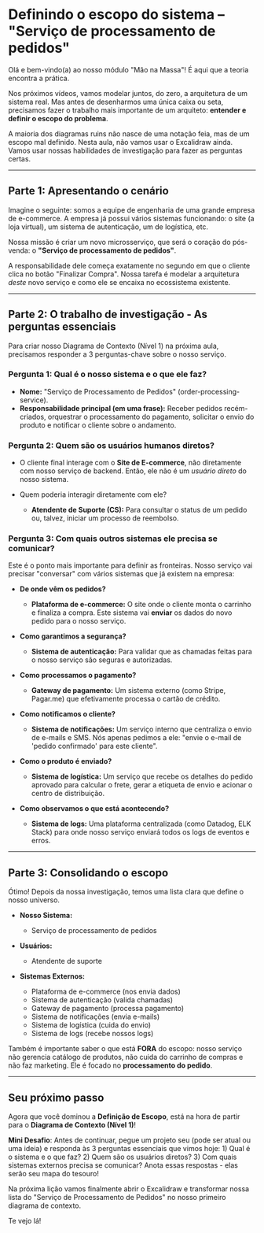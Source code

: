 # Definindo o escopo do sistema – "Serviço de processamento de pedidos"

Olá e bem-vindo(a) ao nosso módulo "Mão na Massa"! É aqui que a teoria encontra a prática.

Nos próximos vídeos, vamos modelar juntos, do zero, a arquitetura de um sistema real. Mas antes de desenharmos uma única caixa ou seta, precisamos fazer o trabalho mais importante de um arquiteto: **entender e definir o escopo do problema**.

A maioria dos diagramas ruins não nasce de uma notação feia, mas de um escopo mal definido. Nesta aula, não vamos usar o Excalidraw ainda. Vamos usar nossas habilidades de investigação para fazer as perguntas certas.

---

## **Parte 1: Apresentando o cenário**

Imagine o seguinte: somos a equipe de engenharia de uma grande empresa de e-commerce. A empresa já possui vários sistemas funcionando: o site (a loja virtual), um sistema de autenticação, um de logística, etc.

Nossa missão é criar um novo microsserviço, que será o coração do pós-venda: o **"Serviço de processamento de pedidos"**.

A responsabilidade dele começa exatamente no segundo em que o cliente clica no botão "Finalizar Compra". Nossa tarefa é modelar a arquitetura _deste_ novo serviço e como ele se encaixa no ecossistema existente.

---

## **Parte 2: O trabalho de investigação - As perguntas essenciais**

Para criar nosso Diagrama de Contexto (Nível 1) na próxima aula, precisamos responder a 3 perguntas-chave sobre o nosso serviço.

### **Pergunta 1: Qual é o nosso sistema e o que ele faz?**

- **Nome:** "Serviço de Processamento de Pedidos" (order-processing-service).
- **Responsabilidade principal (em uma frase):** Receber pedidos recém-criados, orquestrar o processamento do pagamento, solicitar o envio do produto e notificar o cliente sobre o andamento.
    
 
### **Pergunta 2: Quem são os usuários humanos diretos?**

- O cliente final interage com o **Site de E-commerce**, não diretamente com nosso serviço de backend. Então, ele não é um _usuário direto_ do nosso sistema.
    
- Quem poderia interagir diretamente com ele?
    - **Atendente de Suporte (CS):** Para consultar o status de um pedido ou, talvez, iniciar um processo de reembolso.
        

### **Pergunta 3: Com quais outros sistemas ele precisa se comunicar?**

Este é o ponto mais importante para definir as fronteiras. Nosso serviço vai precisar "conversar" com vários sistemas que já existem na empresa:

- **De onde vêm os pedidos?**
    - **Plataforma de e-commerce:** O site onde o cliente monta o carrinho e finaliza a compra. Este sistema vai **enviar** os dados do novo pedido para o nosso serviço.
    
- **Como garantimos a segurança?**
    - **Sistema de autenticação:** Para validar que as chamadas feitas para o nosso serviço são seguras e autorizadas.
        
- **Como processamos o pagamento?**
    - **Gateway de pagamento:** Um sistema externo (como Stripe, Pagar.me) que efetivamente processa o cartão de crédito.
        
- **Como notificamos o cliente?**
    - **Sistema de notificações:** Um serviço interno que centraliza o envio de e-mails e SMS. Nós apenas pedimos a ele: "envie o e-mail de 'pedido confirmado' para este cliente".
        
- **Como o produto é enviado?**
    - **Sistema de logística:** Um serviço que recebe os detalhes do pedido aprovado para calcular o frete, gerar a etiqueta de envio e acionar o centro de distribuição.
        
- **Como observamos o que está acontecendo?**
    - **Sistema de logs:** Uma plataforma centralizada (como Datadog, ELK Stack) para onde nosso serviço enviará todos os logs de eventos e erros.

---

## **Parte 3: Consolidando o escopo**

Ótimo! Depois da nossa investigação, temos uma lista clara que define o nosso universo.

- **Nosso Sistema:**
    - Serviço de processamento de pedidos
    
- **Usuários:**
    - Atendente de suporte
        
- **Sistemas Externos:**
    - Plataforma de e-commerce (nos envia dados)
    - Sistema de autenticação (valida chamadas)
    - Gateway de pagamento (processa pagamento)
    - Sistema de notificações (envia e-mails)
    - Sistema de logística (cuida do envio)
    - Sistema de logs (recebe nossos logs)
        
Também é importante saber o que está **FORA** do escopo: nosso serviço não gerencia catálogo de produtos, não cuida do carrinho de compras e não faz marketing. Ele é focado no **processamento do pedido**.

---

## Seu próximo passo

Agora que você dominou a **Definição de Escopo**, está na hora de partir para o **Diagrama de Contexto (Nível 1)**!

**Mini Desafio**: Antes de continuar, pegue um projeto seu (pode ser atual ou uma ideia) e responda às 3 perguntas essenciais que vimos hoje: 1) Qual é o sistema e o que faz? 2) Quem são os usuários diretos? 3) Com quais sistemas externos precisa se comunicar? Anota essas respostas - elas serão seu mapa do tesouro!

Na próxima lição vamos finalmente abrir o Excalidraw e transformar nossa lista do "Serviço de Processamento de Pedidos" no nosso primeiro diagrama de contexto.

Te vejo lá!